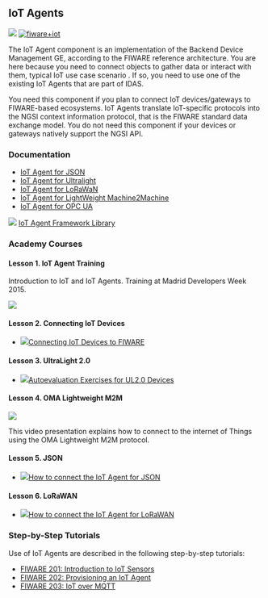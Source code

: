 <hr class="iotagents" style="display:none"/>
<h2>IoT Agents</h2>

[![](https://nexus.lab.fiware.org/repository/raw/public/badges/chapters/iot-agents.svg)](https://www.fiware.org/developers/catalogue/)
[![fiware+iot](https://nexus.lab.fiware.org/repository/raw/public/badges/stackoverflow/iot-agents.svg)](https://stackoverflow.com/questions/tagged/fiware+iot)

The IoT Agent component is an implementation of the Backend Device Management GE, according to the FIWARE reference
architecture. You are here because you need to connect objects to gather data or interact with them, typical IoT use
case scenario . If so, you need to use one of the existing IoT Agents that are part of IDAS.

You need this component if you plan to connect IoT devices/gateways to FIWARE-based ecosystems. IoT Agents translate
IoT-specific protocols into the NGSI context information protocol, that is the FIWARE standard data exchange model. You
do not need this component if your devices or gateways natively support the NGSI API.

<h3>Documentation</h3>

-   [IoT Agent for JSON](https://fiware-iotagent-json.rtfd.io)
-   [IoT Agent for Ultralight](https://fiware-iotagent-ul.rtfd.io)
-   [IoT Agent for LoRaWaN](https://fiware-lorawan.rtfd.io)
-   [IoT Agent for LightWeight Machine2Machine](https://fiware-iotagent-lwm2m.rtfd.io)
-   [IoT Agent for OPC UA](https://iotagent-opcua.rtfd.io)

![](https://fiware.github.io/academy/img/books.png) [IoT Agent Framework Library](https://iotagent-node-lib.rtfd.io)

<h3>Academy Courses</h3>

<h4> Lesson 1. IoT Agent Training</h4>

Introduction to IoT and IoT Agents. Training at Madrid Developers Week 2015.

[![](http://img.youtube.com/vi/DzmtvEztcSY/0.jpg)](https://www.youtube.com/watch?v=DzmtvEztcSY "IDAS Training")

<h4>Lesson 2. Connecting IoT Devices</h4>

-   <a href="https://www.slideshare.net/FI-WARE/fiware-iotidasintroul20v2">![](https://fiware.github.io/academy/img/doc.svg)Connecting
    IoT Devices to FIWARE</a>

<h4>Lesson 3. UltraLight 2.0</h4>

-   <a href="https://www.slideshare.net/FI-WARE/io-t-basicexercisesdevelopersweek">![](https://fiware.github.io/academy/img/doc.svg)Autoevaluation
    Exercises for UL2.0 Devices</a>

<h4>Lesson 4. OMA Lightweight M2M</h4>

[![](http://img.youtube.com/vi/G-3PGEibDuY/0.jpg)](https://www.youtube.com/watch?v=G-3PGEibDuY "OMA Lightweight M2M")

This video presentation explains how to connect to the internet of Things using the OMA Lightweight M2M protocol.

<h4>Lesson 5. JSON</h4>

-   <a href="https://github.com/telefonicaid/iotagent-json/blob/master/docs/stepbystep.md">![](https://fiware.github.io/academy/img/doc.svg)How
    to connect the IoT Agent for JSON</a>

<h4>Lesson 6. LoRaWAN</h4>

-   <a href="https://github.com/Atos-Research-and-Innovation/IoTagent-LoRaWAN/blob/master/docs/tutorialStm32TTN.md">![](https://fiware.github.io/academy/img/doc.svg)How
    to connect the IoT Agent for LoRaWAN</a>

<h3>Step-by-Step Tutorials</h3>

Use of IoT Agents are described in the following step-by-step tutorials:

-   [FIWARE 201: Introduction to IoT Sensors](https://fiware-tutorials.readthedocs.io/en/latest/iot-sensors)
-   [FIWARE 202: Provisioning an IoT Agent](https://fiware-tutorials.readthedocs.io/en/latest/iot-agent)
-   [FIWARE 203: IoT over MQTT](https://fiware-tutorials.readthedocs.io/en/latest/iot-over-mqtt)
